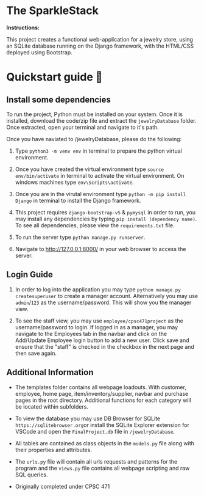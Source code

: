 # The SparkleStack

**Instructions:** 
 
This project creates a functional web-application for a jewelry store, using an SQLite database running on the Django framework, with the HTML/CSS deployed using Bootstrap. 

# Quickstart guide :rocket:

## Install some dependencies

To run the project, Python must be installed on your system. Once it is installed, download the code/zip file and extract the `jewelryDatabase` folder. Once extracted, open your terminal and navigate to it's path. 

Once you have naviated to /jewelryDatabase, please do the following:

1. Type `python3 -m venv env` in terminal to prepare the python virtual environment.

2. Once you have created the virtual environment type `source env/bin/activate` in terminal to activate the virtual environment. On windows machines type `env\Scripts\activate`.

3. Once you are in the virutal environment type `python -m pip install Django` in terminal to install the Django framework. 

4. This project requires `django-bootstrap-v5` & `pymysql` in order to run, you may install any dependencies by typing `pip install (dependency name)`. To see all dependencies, please view the `requirements.txt` file.
   
4. To run the server type `python manage.py runserver`.

5. Navigate to http://127.0.0.1:8000/ in your web browser to access the server.

## Login Guide

1. In order to log into the application you may type `python manage.py createsuperuser` to create a manager account. Alternatively you may use `admin`/`123` as the username/password. This will show you the manager view.

2. To see the staff view, you may use `employee/cpsc471project` as the username/password to login. If logged in as a manager, you may navigate to the Employees tab in the navbar and click on the Add/Update Employee login button to add a new user. Click save and ensure that the "staff" is checked in the checkbox in the next page and then save again.

## Additional Information

- The templates folder contains all webpage loadouts. With customer, employee, home page, item/inventory/supplier, navbar and purchase pages in the root directory. Additional functions for each category will be located within subfolders. 

- To view the database you may use DB Browser for SQLite `https://sqlitebrowser.org`or install the SQLite Explorer extension for VSCode and open the `FinalProject.db` file in `/jewelryDatabase`. 
  
- All tables are contained as class objects in the `models.py` file along with their properties and attributes.
  
- The `urls.py` file will contain all urls requests and patterns for the program and the `views.py` file contains all webpage scripting and raw SQL queries.

- Originally completed under CPSC 471

